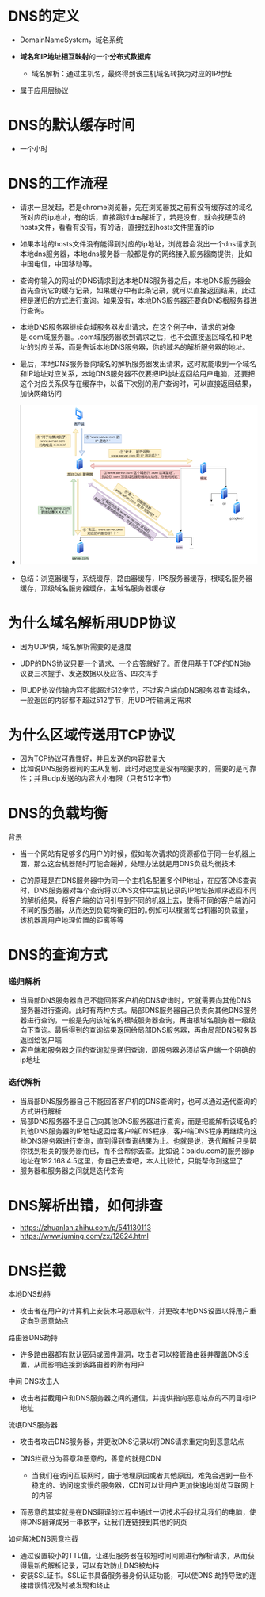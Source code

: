 # DNS的定义

- DomainNameSystem，域名系统
- **域名和IP地址相互映射**的一个**分布式数据库**
  - 域名解析：通过主机名，最终得到该主机域名转换为对应的IP地址

- 属于应用层协议





# DNS的默认缓存时间

- 一个小时





# DNS的工作流程

- 请求一旦发起，若是chrome浏览器，先在浏览器找之前有没有缓存过的域名所对应的ip地址，有的话，直接跳过dns解析了，若是没有，就会找硬盘的hosts文件，看看有没有，有的话，直接找到hosts文件里面的ip
- 如果本地的hosts文件没有能得到对应的ip地址，浏览器会发出一个dns请求到本地dns服务器，本地dns服务器一般都是你的网络接入服务器商提供，比如中国电信，中国移动等。
- 查询你输入的网址的DNS请求到达本地DNS服务器之后，本地DNS服务器会首先查询它的缓存记录，如果缓存中有此条记录，就可以直接返回结果，此过程是递归的方式进行查询。如果没有，本地DNS服务器还要向DNS根服务器进行查询。
- 本地DNS服务器继续向域服务器发出请求，在这个例子中，请求的对象是.com域服务器。.com域服务器收到请求之后，也不会直接返回域名和IP地址的对应关系，而是告诉本地DNS服务器，你的域名的解析服务器的地址。
- 最后，本地DNS服务器向域名的解析服务器发出请求，这时就能收到一个域名和IP地址对应关系，本地DNS服务器不仅要把IP地址返回给用户电脑，还要把这个对应关系保存在缓存中，以备下次别的用户查询时，可以直接返回结果，加快网络访问





- <img src="image/域名解析的工作流程.png" style="zoom: 200%;" />



- 总结：浏览器缓存，系统缓存，路由器缓存，IPS服务器缓存，根域名服务器缓存，顶级域名服务器缓存，主域名服务器缓存







# 为什么域名解析用UDP协议

- 因为UDP快，域名解析需要的是速度

- UDP的DNS协议只要一个请求、一个应答就好了。而使用基于TCP的DNS协议要三次握手、发送数据以及应答、四次挥手
- 但UDP协议传输内容不能超过512字节，不过客户端向DNS服务器查询域名，一般返回的内容都不超过512字节，用UDP传输满足需求







# 为什么区域传送用TCP协议

- 因为TCP协议可靠性好，并且发送的内容数量大
- 比如说DNS服务器间的主从复制，此时对速度是没有啥要求的，需要的是可靠性；并且udp发送的内容大小有限（只有512字节）







# DNS的负载均衡

背景

- 当一个网站有足够多的用户的时候，假如每次请求的资源都位于同一台机器上面，那么这台机器随时可能会蹦掉，处理办法就是用DNS负载均衡技术



- 它的原理是在DNS服务器中为同一个主机名配置多个IP地址，在应答DNS查询时，DNS服务器对每个查询将以DNS文件中主机记录的IP地址按顺序返回不同的解析结果，将客户端的访问引导到不同的机器上去，使得不同的客户端访问不同的服务器，从而达到负载均衡的目的｡例如可以根据每台机器的负载量，该机器离用户地理位置的距离等等







# DNS的查询方式

### 递归解析

- 当局部DNS服务器自己不能回答客户机的DNS查询时，它就需要向其他DNS服务器进行查询。此时有两种方式。局部DNS服务器自己负责向其他DNS服务器进行查询，一般是先向该域名的根域服务器查询，再由根域名服务器一级级向下查询。最后得到的查询结果返回给局部DNS服务器，再由局部DNS服务器返回给客户端
- 客户端和服务器之间的查询就是递归查询，即服务器必须给客户端一个明确的ip地址



### 迭代解析

- 当局部DNS服务器自己不能回答客户机的DNS查询时，也可以通过迭代查询的方式进行解析
- 局部DNS服务器不是自己向其他DNS服务器进行查询，而是把能解析该域名的其他DNS服务器的IP地址返回给客户端DNS程序，客户端DNS程序再继续向这些DNS服务器进行查询，直到得到查询结果为止。也就是说，迭代解析只是帮你找到相关的服务器而已，而不会帮你去查。比如说：baidu.com的服务器ip地址在192.168.4.5这里，你自己去查吧，本人比较忙，只能帮你到这里了
- 服务器和服务器之间就是迭代查询





# DNS解析出错，如何排查

- https://zhuanlan.zhihu.com/p/541130113
- https://www.juming.com/zx/12624.html





# DNS拦截

本地DNS劫持

- 攻击者在用户的计算机上安装木马恶意软件，并更改本地DNS设置以将用户重定向到恶意站点



路由器DNS劫持

- 许多路由器都有默认密码或固件漏洞，攻击者可以接管路由器并覆盖DNS设置，从而影响连接到该路由器的所有用户



中间 DNS攻击人

- 攻击者拦截用户和DNS服务器之间的通信，并提供指向恶意站点的不同目标IP地址



流氓DNS服务器

- 攻击者攻击DNS服务器，并更改DNS记录以将DNS请求重定向到恶意站点



- DNS拦截分为善意和恶意的，善意的就是CDN
  - 当我们在访问互联网时，由于地理原因或者其他原因，难免会遇到一些不稳定的、访问速度慢的服务器，CDN可以让用户更加快速地浏览互联网上的内容
- 而恶意的其实就是在DNS翻译的过程中通过一切技术手段扰乱我们的电脑，使得DNS翻译成另一串数字，让我们连链接到其他的网页



如何解决DNS恶意拦截

- 通过设置较小的TTL值，让递归服务器在较短时间间隙进行解析请求，从而获得最新的解析记录，可以有效防止DNS被劫持
- 安装SSL证书。SSL证书具备服务器身份认证功能，可以使DNS 劫持导致的连接错误情况及时被发现和终止
